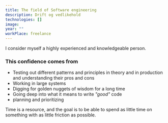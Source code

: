 ```yaml
---
title: The field of Software engineering
description: Drift og vedlikehold
technologies: []
image: 
year: ""
workPlace: freelance
---
```


I consider myself a highly experienced and knowledgeable person.

### This confidence comes from

- Testing out different patterns and principles in theory and in production and understanding their pros and cons
- Working in large systems 
- Digging for golden nuggets of wisdom for a long time
- Going deep into what it means to write *"good"* code
- planning and prioritizing

Time is a resource, and the goal is to be able to spend as little time on something with as little friction as possible.
